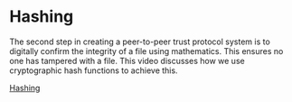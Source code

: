 # Hashing

The second step in creating a peer-to-peer trust protocol system is to digitally confirm the integrity of a file using mathematics. This ensures no one has tampered with a file. This video discusses how we use cryptographic hash functions to achieve this.

[Hashing](https://streamable.com/rxr377)

 